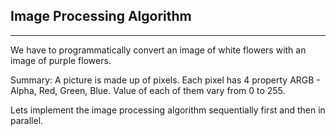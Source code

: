## Image Processing Algorithm
<hr>
We have to programmatically convert an image of white flowers with an image of purple flowers.

Summary: A picture is made up of pixels. Each pixel has 4 property
ARGB - Alpha, Red, Green, Blue. Value of each of them vary from 0 to 255.


Lets implement the image processing algorithm sequentially first and then in parallel.
